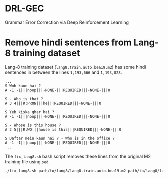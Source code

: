 # DRL-GEC
Grammar Error Correction via Deep Reinforcement Learning


# Remove hindi sentences from Lang-8 training dataset

Lang-8 training dataset (`lang8.train.auto.bea19.m2`) has some hindi sentences in between the lines `1,193,666` and `1,193,828`.
```
...
S Woh kaun hai ?
A -1 -1|||noop|||-NONE-|||REQUIRED|||-NONE-|||0

S - Who is that ?
A 3 4|||R:PRON|||he|||REQUIRED|||-NONE-|||0

S Yeh kiska ghar hai ?
A -1 -1|||noop|||-NONE-|||REQUIRED|||-NONE-|||0

S - Whose is this house ?
A 2 5|||R:WO|||house is this|||REQUIRED|||-NONE-|||0

S Daftar mein kaun hai ? - Who is in the office ?
A -1 -1|||noop|||-NONE-|||REQUIRED|||-NONE-|||0
...
```
The `fix_lang8.sh` bash script removes these lines from the original M2 training file using `sed`.
```bash
./fix_lang8.sh path/to/lang8/lang8.train.auto.bea19.m2 path/to/lang8/lang8.train.auto.bea19.cleaned.m2
```